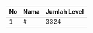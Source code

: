 | No | Nama            | Jumlah Level |
|----|-----------------|--------------|
| 1  | #    |    3324        |
